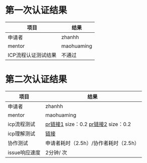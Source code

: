 # 第一次认证结果
项目| 结果
----|----
申请者 | zhanhh
mentor | maohuaming
ICP流程认证测试结果| 不通过
# 第二次认证结果
项目| 结果
-- | --
申请者 | zhanhh
mentor | maohuaming
icp流程测试 | [pr链接1](https://github.com/zhanhh187/authenticationtest/pull/6) size：0.2   [pr链接2](https://github.com/zhanhh187/authenticationtest/pull/11) size：0.2
icp理解测试 | [链接](https://github.com/zhanhh187/authenticationtest/issues/12)
协作测试 | 申请者耗时（2.5h）/协作者耗时（2.5h）
issue响应速度 | 2分钟/ 次
